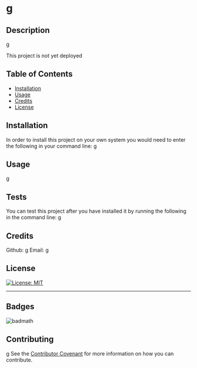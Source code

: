 # g

  ## Description 

  g

  This project is not yet deployed

  ## Table of Contents 

  * [Installation](#installation)
  * [Usage](#usage)
  * [Credits](#credits)
  * [License](#license)


  ## Installation

  In order to install this project on your own system you would need to enter the following in your command line: g


  ## Usage 

  g

  ## Tests

  You can test this project after you have installed it by running the following in the command line: g

  ## Credits

  Github: [g](https://github.com/g)
  Email:  g

  ## License
  [![License: MIT](https://img.shields.io/badge/License-MIT-yellow.svg)](https://opensource.org/licenses/MIT)

  ---

  ## Badges

  ![badmath](https://img.shields.io/github/languages/top/nielsenjared/badmath)


  ## Contributing

  g
  See the [Contributor Covenant](https://www.contributor-covenant.org/) for more information on how you can contribute. 

